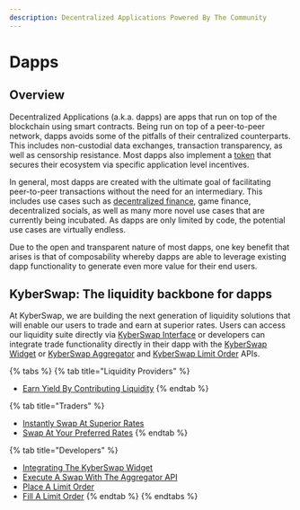 ```yaml
---
description: Decentralized Applications Powered By The Community
---
```


# Dapps

## Overview

Decentralized Applications (a.k.a. dapps) are apps that run on top of the blockchain using smart contracts. Being run on top of a peer-to-peer network, dapps avoids some of the pitfalls of their centralized counterparts. This includes non-custodial data exchanges, transaction transparency, as well as censorship resistance. Most dapps also implement a [token](../decentralized-finance/tokens.md) that secures their ecosystem via specific application level incentives.

In general, most dapps are created with the ultimate goal of facilitating peer-to-peer transactions without the need for an intermediary. This includes use cases such as [decentralized finance](../decentralized-finance/), game finance, decentralized socials, as well as many more novel use cases that are currently being incubated. As dapps are only limited by code, the potential use cases are virtually endless.

Due to the open and transparent nature of most dapps, one key benefit that arises is that of composability whereby dapps are able to leverage existing dapp functionality to generate even more value for their end users.&#x20;

## KyberSwap: The liquidity backbone for dapps

At KyberSwap, we are building the next generation of liquidity solutions that will enable our users to trade and earn at superior rates. Users can access our liquidity suite directly via [KyberSwap Interface](../../../kyberswap-solutions/kyberswap-interface/) or developers can integrate trade functionality directly in their dapp with the [KyberSwap Widget](../../../kyberswap-solutions/kyberswap-widget/) or [KyberSwap Aggregator](../../../kyberswap-solutions/kyberswap-aggregator/) and [KyberSwap Limit Order](../../../kyberswap-solutions/limit-order/) APIs.

{% tabs %}
{% tab title="Liquidity Providers" %}
* [Earn Yield By Contributing Liquidity](../../../kyberswap-solutions/kyberswap-interface/user-guides/earn-yield-by-contributing-liquidity.md)
{% endtab %}

{% tab title="Traders" %}
* [Instantly Swap At Superior Rates](../../../kyberswap-solutions/kyberswap-interface/user-guides/instantly-swap-at-the-best-rates.md)
* [Swap At Your Preferred Rates](../../../kyberswap-solutions/kyberswap-interface/user-guides/trade-at-your-preferred-rates.md)
{% endtab %}

{% tab title="Developers" %}
* [Integrating The KyberSwap Widget](../../../kyberswap-solutions/kyberswap-widget/developer-guides/integrating-the-kyberswap-widget.md)
* [Execute A Swap With The Aggregator API](../../../kyberswap-solutions/kyberswap-aggregator/developer-guides/execute-a-swap-with-the-aggregator-api.md)
* [Place A Limit Order](../../../kyberswap-solutions/limit-order/developer-guides/place-a-limit-order.md)
* [Fill A Limit Order](../../../kyberswap-solutions/limit-order/developer-guides/fill-a-limit-order.md)
{% endtab %}
{% endtabs %}
